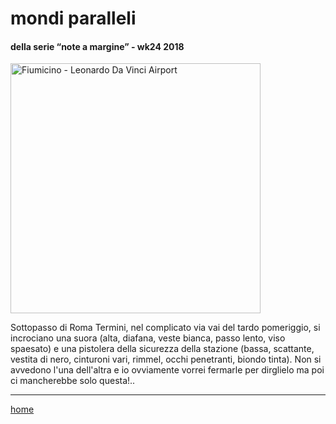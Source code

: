 # mondi paralleli    

#### della serie “note a margine” - wk24 2018  
<img src="https://drive.google.com/uc?id=1aQIIHLE3v_0zOyrEdFwY-xc63N9yLc5L" alt="Fiumicino - Leonardo Da Vinci Airport" width="400">    
<!--- interarete033.png --->  

Sottopasso di Roma Termini, nel complicato via vai del tardo pomeriggio, si incrociano una suora (alta, diafana, veste bianca, passo lento, viso spaesato) e una pistolera della sicurezza della stazione (bassa, scattante, vestita di nero, cinturoni vari, rimmel, occhi penetranti, biondo tinta). Non si avvedono l'una dell'altra e io ovviamente vorrei fermarle per dirglielo ma poi ci mancherebbe solo questa!..

---  
[home](/interarete.md)  
